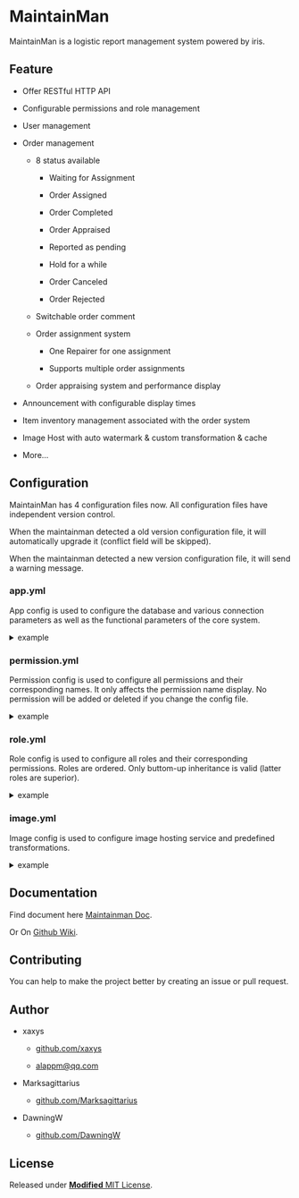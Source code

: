# MaintainMan

MaintainMan is a logistic report management system powered by iris.

## Feature

- Offer RESTful HTTP API

- Configurable permissions and role management

- User management

- Order management

  - 8 status available

    - Waiting for Assignment

    - Order Assigned

    - Order Completed

    - Order Appraised

    - Reported as pending

    - Hold for a while

    - Order Canceled

    - Order Rejected

  - Switchable order comment

  - Order assignment system

    - One Repairer for one assignment

    - Supports multiple order assignments

  - Order appraising system and performance display

- Announcement  with configurable display times

- Item inventory management associated with the order system

- Image Host with auto watermark & custom transformation & cache

- More...

## Configuration

MaintainMan has 4 configuration files now. All configuration files have independent version control.

When the maintainman detected a old version configuration file, it will automatically upgrade it (conflict field will be skipped).

When the maintainman detected a new version configuration file, it will send a warning message.

### app.yml

App config is used to configure the database and various connection parameters as well as the functional parameters of the core system.

<details>
<summary>example</summary>

```yaml
version: 1.2.1
app:
  # application name.
  name: "maintainman"
  # listen port.
  listen: ":8080"
  # log level (debug, info, warn, error, fatal).
  loglevel: "debug"

  page:
    # max number of items in a page.
    # http request paramenter `limit` must not exceed this value.
    limit: 100
    # default number of items in a page.
    # this number will be used when http request paramenter `limit`
    # is not specified or <= 0.
    default: 50

  hit_expire:
    # the duration that a user hit the same announcement will not
    # be counted repeatedly.
    announce: "12h"

  appraise:
    # the duration that a user can appraise the order after the
    # order completed.
    # the order will be appraised automatically after the duration.
    timeout: "72h"
    # the duration that the system will check the timeouted unappraised
    # order.
    purge: "10m"
    # the default appraise score of timeouted unappraised order.
    default: 5

  # Whether item count can be negative.
  # if false, an `item count is not enough` error may be returned on
  # item consuming.
  item_can_negative: true

wechat:
  # wechat appid.
  appid: ""
  # wechat secret.
  secret: ""
  # whether a unregistered user will be registered on wechat login.
  # if false, reponse code will be `403` when a unregistered user try
  # wechat login.
  # if true, a unregistered user will be registered on wechat login.
  # username will be open_id and user will be assigned a random password.
  fastlogin: true

token:
  # token secret.
  # IMPORTANT! you'd better change it to a random string or a strong
  # secret key.
  key: ""
  # token expire duration.
  expire: "30m"

database:
  # database type (mysql, sqlite).
  driver: "mysql"
  mysql:
    host: "localhost"
    port: 3306
    name: "maintainman"
    params: "parseTime=true&loc=Local&charset=utf8mb4"
    user: "root"
    password: ""
  sqlite:
    # sqlite database file path.
    path: "maintainman.db"

storage:
  # storage type (local, s3).
  driver: "local"
  local:
    path: "./images"
  s3:
    access_key: ""
    secret_key: ""
    bucket: ""
    region: ""

cache:
  # cache type (local, redis).
  driver: "local"
  # cache limit. if the cache limit is reached, some entries will be
  # evicted automatically.
  # if the cache limit is 0, no entries will not be evicted.
  limit: 268435456 # 256M
  redis:
    host: "localhost"
    port: 6379
    password: ""

# the admin user configuration.
# only apply at first initialization.
# IMPORTANT! you'd better change it to some strong password and delete
# belowing entries after the first initialization.
admin:
  name: "admin"
  display_name: "maintainman default admin"
  role_name: "super_admin"
  password: "12345678"

```

</details>

### permission.yml

Permission config is used to configure all permissions and their corresponding names. It only affects the permission name display.
No permission will be added or deleted if you change the config file.

<details>
<summary>example</summary>

```yaml
version: 1.2.0
permission:
  announce:
    create: 创建公告
    delete: 删除公告
    hit: 点击公告
    update: 更新公告
    view: 查看公告
    viewall: 查看所有公告
  comment:
    create: 创建评论
    createall: 创建所有评论
    delete: 删除评论
    deleteall: 删除所有评论
    view: 查看我的评论
    viewall: 查看所有评论
  division:
    create: 创建分组
    delete: 删除分组
    update: 更新分组
    viewall: 查看所有分组
  image:
    custom: 处理图片
    upload: 上传图片
    view: 查看图片
  item:
    consume: 消耗零件
    create: 创建零件
    delete: 删除零件
    update: 更新零件
    viewall: 查看所有零件
  order:
    appraise: 评分
    assign: 分配订单
    cancel: 取消订单
    comment:
      create: 创建评论
      createall: 创建所有评论
      delete: 删除评论
      deleteall: 删除所有评论
      view: 查看我的评论
      viewall: 查看所有评论
    complete: 完成订单
    create: 创建订单
    defect: 修改故障分类
    hold: 挂起订单
    reject: 拒绝订单
    release: 释放订单
    report: 上报订单
    selfassign: 给自己分配订单
    update: 更新订单
    updateall: 更新所有订单
    urgence: 修改紧急程度
    view: 查看我的订单
    viewall: 查看所有订单
    viewfix: 查看我维修的订单
  permission:
    viewall: 查看所有权限
  role:
    create: 创建角色
    delete: 删除角色
    update: 更新角色
    view: 查看当前角色
    viewall: 查看所有角色
  tag:
    add: 添加标签
    create: 创建标签
    delete: 删除标签
    view: 查看标签
  user:
    create: 创建用户
    delete: 删除用户
    division: 修改部门
    login: 登录
    register: 注册
    renew: 更新Token
    role: 修改角色
    update: 更新用户
    updateall: 更新所有用户
    view: 查看当前用户
    viewall: 查看所有用户
    wxlogin: 微信登录
    wxregister: 微信注册

```

</details>

### role.yml

Role config is used to configure all roles and their corresponding permissions. Roles are ordered. Only buttom-up inheritance is valid (latter roles are superior).

<details>
<summary>example</summary>

```yaml
version: 1.2.0

role:

- display_name: 封停用户
  name: banned
  permissions: []
  inheritance: []

- name: guest
  display_name: 访客
  guest: true
  permissions:
  - user.register
  - user.login
  - user.wxlogin
  - user.wxregister
  inheritance: []

- name: user
  display_name: 普通用户
  default: true
  permissions:
  - image.upload
  - image.view
  - user.view
  - user.update
  - user.renew
  - role.view
  - announce.view
  - announce.hit
  - order.view
  - order.create
  - order.cancel
  - order.update
  - order.appraise
  - order.urgence
  - order.comment.view
  - order.comment.create
  - order.comment.delete
  - tag.view.1
  - tag.add.1
  # `tag.add.1` is a special permission.
  # in `perm.?` pattern, if `?` is a number, the number will be compared
  # to judge whether the role has the permission.
  # e.g. if a role has `perm.2`, then the `perm.2` and `perm.1` will be
  # judge as true.
  inheritance:
  - guest

- name: maintainer
  display_name: 维护工
  permissions:
  - order.viewfix
  - order.reject
  - order.report
  - order.complete
  - item.consume
  - item.viewall
  - tag.view.2
  - tag.add.2
  inheritance:
  - user

- name: super_maintainer
  display_name: 维护工（可自行接单）
  permissions:
  - order.selfassign
  - order.viewall
  inheritance:
  - maintainer

- name: admin
  display_name: 管理员
  permissions:
  - image.*
  - division.*
  - announce.*
  - order.*
  - tag.*
  - item.*
  # in `perm.*` pattern, `*` means any, all sub permissions under perm will
  # be judged as true.
  inheritance:
  - maintainer

- name: super_admin
  display_name: 超级管理员
  permissions:
  - '*'
  inheritance:
  - admin

```

</details>

### image.yml

Image config is used to configure image hosting service and predefined transformations.

<details>
<summary>example</summary>

```yaml
# jpeg compression quality.
jpeg_quality: 80
# max gif color number.
gif_num_colors: 256
# all image after transformation will be cached as jpeg.
cache_as_jpeg: true
# all image uploaded will be saved as gif.
save_as_jpeg: false

upload:
  # Upload request returns straight after image is processed by the
  # server (saving might still fail)
  async: false
  # the max file size of image allowed to upload.
  max_file_size: 10485760 # 10 MB
  # the max dimension of image allowed to upload.
  max_pixels: 15000000    # 15 million pixels
  # the throttling rate control.
  throttling:
    # the max number of requests allowed in a period.
    burst: 20
    # the duration between requests.
    rate: 1
    # the purge duration.
    purge: 1m
    # the expiration duration.
    expire: 1m

cache:
  # cache type (local, redis).
  driver: local
  # cache limit. if the cache limit is reached, image in storage
  # will be deteted automatically.
  # if the cache limit is 0, no entries will not be evicted.
  # (strongly not recommended)
  limit: 1073741824 # 1 GB
  # if redis, connection has been configured in app.yml

storage:
  # storage type (local, s3).
  driver: local
  local:
    path: ./images/cache
    # whether the storage path will be cleaned up on server start.
    clean: true
  # s3 connection has been configured in app.yml
  s3:
    bucket: BUCKET

transformations:
  # predefined transformations.
  # square returns a 256 x 256 square image chopped from the center.
  square:
    params:   w_256,h_256,c_p,g_c
    # Run on every upload
    eager:   true
  # watermarked returns a equal scaling, 800 widthm, watermarked image.
  watermarked:
    # if params is not set, the transformation will be applied on.
    default: true
    params: w_800
    texts:
    # text will be added to the bottom right corner of the image.
    # the {{.Name}} will be replaced by the upload user name.
    - content: "{{.Name}}@MaintainMan"
      gravity: se
      # text position in the image. relative to gravity.
      # non-negative integer.
      x-pos:   10
      y-pos:   0
      # color format is hex.
      # e.g. #RRGGBBAA or #RRGGBB or #RGBA or #RGB
      color:   "#808080CC"
      # font file path. if not set, will search filename in
      # embedded fonts.
      font:    fonts/SourceHanSans-Regular.ttf
      size:    14

```

</details>

## Documentation

Find document here [Maintainman Doc](https://maintainman.oasis.run/).

Or On [Github Wiki](https://github.com/xaxys/MaintainMan/wiki/API-Docs).

## Contributing

You can help to make the project better by creating an issue or pull request.

## Author

- xaxys

  - [github.com/xaxys](https://github.com/xaxys)

  - [alappm@qq.com](mailto:alappm@qq.com)

- Marksagittarius

  - [github.com/Marksagittarius](https://github.com/Marksagittarius)

- DawningW

  - [github.com/DawningW](https://github.com/DawningW)

## License

Released under [**Modified** MIT License](https://github.com/xaxys/MaintainMan/blob/master/LICENSE).
